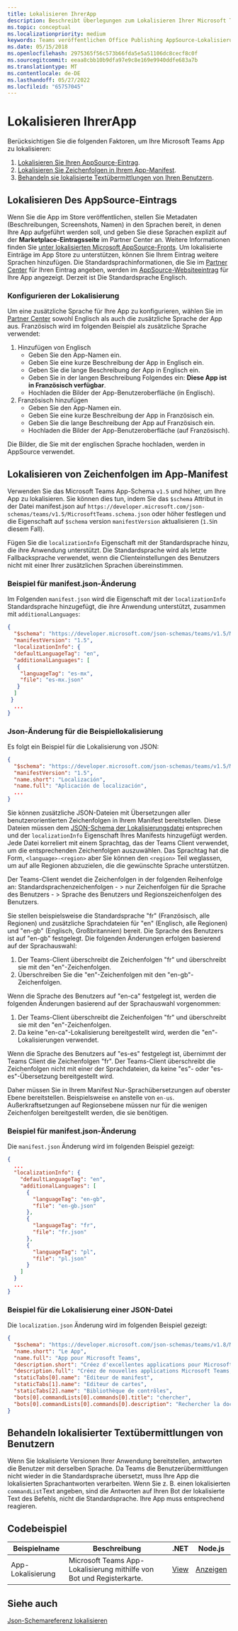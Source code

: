 ```yaml
---
title: Lokalisieren IhrerApp
description: Beschreibt Überlegungen zum Lokalisieren Ihrer Microsoft Teams-App.
ms.topic: conceptual
ms.localizationpriority: medium
keywords: Teams veröffentlichen Office Publishing AppSource-Lokalisierungssprache für den Store
ms.date: 05/15/2018
ms.openlocfilehash: 2975365f56c573b66fda5e5a51106dc8cecf8c0f
ms.sourcegitcommit: eeaa8cbb10b9dfa97e9c8e169e9940ddfe683a7b
ms.translationtype: MT
ms.contentlocale: de-DE
ms.lasthandoff: 05/27/2022
ms.locfileid: "65757045"
---
```

# <a name="localize-your-app"></a>Lokalisieren IhrerApp

Berücksichtigen Sie die folgenden Faktoren, um Ihre Microsoft Teams App zu lokalisieren:

1. [Lokalisieren Sie Ihren AppSource-Eintrag](#localize-your-appsource-listing).
1. [Lokalisieren Sie Zeichenfolgen in Ihrem App-Manifest](#localize-strings-in-your-app-manifest).
1. [Behandeln sie lokalisierte Textübermittlungen von Ihren Benutzern](#handle-localized-text-submissions-from-your-users).

## <a name="localize-your-appsource-listing"></a>Lokalisieren Des AppSource-Eintrags

Wenn Sie die App im Store veröffentlichen, stellen Sie Metadaten (Beschreibungen, Screenshots, Namen) in den Sprachen bereit, in denen Ihre App aufgeführt werden soll, und geben Sie diese Sprachen explizit auf der **Marketplace-Eintragsseite** im Partner Center an. Weitere Informationen finden Sie [unter lokalisierten Microsoft AppSource-Fronts](/office/dev/store/prepare-localized-solutions#localized-microsoft-appsource-fronts). Um lokalisierte Einträge im App Store zu unterstützen, können Sie Ihrem Eintrag weitere Sprachen hinzufügen. Die Standardsprachinformationen, die Sie im [Partner Center](/office/dev/store/submit-to-appsource-via-partner-center) für Ihren Eintrag angeben, werden im [AppSource-Websiteeintrag](https://appsource.microsoft.com/marketplace/apps?product=office%3Bteams&page=1 "AppSource ist ein Ort für alle Anforderungen Ihres Teams. Bringen Sie alles zusammen, einschließlich Chats, Besprechungen, Anrufen, Dateien und Tools, um produktivere Teamarbeit zu ermöglichen.") für Ihre App angezeigt. Derzeit ist Die Standardsprache Englisch.

### <a name="configure-localization"></a>Konfigurieren der Lokalisierung

Um eine zusätzliche Sprache für Ihre App zu konfigurieren, wählen Sie im [Partner Center](/office/dev/store/submit-to-appsource-via-partner-center) sowohl Englisch als auch die zusätzliche Sprache der App aus. Französisch wird im folgenden Beispiel als zusätzliche Sprache verwendet:

1. Hinzufügen von Englisch
    * Geben Sie den App-Namen ein.
    * Geben Sie eine kurze Beschreibung der App in Englisch ein.
    * Geben Sie die lange Beschreibung der App in Englisch ein.
    * Geben Sie in der langen Beschreibung Folgendes ein: **Diese App ist in Französisch verfügbar**.
    * Hochladen die Bilder der App-Benutzeroberfläche (in Englisch).
2. Französisch hinzufügen
    * Geben Sie den App-Namen ein.
    * Geben Sie eine kurze Beschreibung der App in Französisch ein.
    * Geben Sie die lange Beschreibung der App auf Französisch ein.
    * Hochladen die Bilder der App-Benutzeroberfläche (auf Französisch).

Die Bilder, die Sie mit der englischen Sprache hochladen, werden in AppSource verwendet.

## <a name="localize-strings-in-your-app-manifest"></a>Lokalisieren von Zeichenfolgen im App-Manifest

Verwenden Sie das Microsoft Teams App-Schema `v1.5` und höher, um Ihre App zu lokalisieren. Sie können dies tun, indem Sie das `$schema` Attribut in der Datei manifest.json auf `https://developer.microsoft.com/json-schemas/teams/v1.5/MicrosoftTeams.schema.json` oder höher festlegen und die Eigenschaft auf `$schema` version `manifestVersion` aktualisieren (`1.5`in diesem Fall).

Fügen Sie die `localizationInfo` Eigenschaft mit der Standardsprache hinzu, die ihre Anwendung unterstützt. Die Standardsprache wird als letzte Fallbacksprache verwendet, wenn die Clienteinstellungen des Benutzers nicht mit einer Ihrer zusätzlichen Sprachen übereinstimmen.

### <a name="example-manifestjson-change"></a>Beispiel für manifest.json-Änderung

Im Folgenden `manifest.json` wird die Eigenschaft mit der `localizationInfo` Standardsprache hinzugefügt, die ihre Anwendung unterstützt, zusammen mit `additionalLanguages`:

```json
{
  "$schema": "https://developer.microsoft.com/json-schemas/teams/v1.5/MicrosoftTeams.schema.json",
  "manifestVersion": "1.5",
  "localizationInfo": {
  "defaultLanguageTag": "en",
  "additionalLanguages": [
   {
    "languageTag": "es-mx",
    "file": "es-mx.json"
   }
  ]
 }
  ...
}
```

### <a name="example-localization-json-change"></a>Json-Änderung für die Beispiellokalisierung

Es folgt ein Beispiel für die Lokalisierung von JSON:

```json
{
  "$schema": "https://developer.microsoft.com/json-schemas/teams/v1.5/MicrosoftTeams.Localization.schema.json",
  "manifestVersion": "1.5",
  "name.short": "Localización",
  "name.full": "Aplicación de localización",
  ...
}
```

Sie können zusätzliche JSON-Dateien mit Übersetzungen aller benutzerorientierten Zeichenfolgen in Ihrem Manifest bereitstellen. Diese Dateien müssen dem [JSON-Schema der Lokalisierungsdatei](../../resources/schema/localization-schema.md) entsprechen und der `localizationInfo` Eigenschaft Ihres Manifests hinzugefügt werden. Jede Datei korreliert mit einem Sprachtag, das der Teams Client verwendet, um die entsprechenden Zeichenfolgen auszuwählen. Das Sprachtag hat die Form, `<language>-<region>` aber Sie können den `<region>` Teil weglassen, um auf alle Regionen abzuzielen, die die gewünschte Sprache unterstützen.

Der Teams-Client wendet die Zeichenfolgen in der folgenden Reihenfolge an: Standardsprachenzeichenfolgen - > nur Zeichenfolgen für die Sprache des Benutzers - > Sprache des Benutzers und Regionszeichenfolgen des Benutzers.

Sie stellen beispielsweise die Standardsprache "fr" (Französisch, alle Regionen) und zusätzliche Sprachdateien für "en" (Englisch, alle Regionen) und "en-gb" (Englisch, Großbritannien) bereit. Die Sprache des Benutzers ist auf "en-gb" festgelegt. Die folgenden Änderungen erfolgen basierend auf der Sprachauswahl:

1. Der Teams-Client überschreibt die Zeichenfolgen "fr" und überschreibt sie mit den "en"-Zeichenfolgen.
1. Überschreiben Sie die "en"-Zeichenfolgen mit den "en-gb"-Zeichenfolgen.

Wenn die Sprache des Benutzers auf "en-ca" festgelegt ist, werden die folgenden Änderungen basierend auf der Sprachauswahl vorgenommen:

1. Der Teams-Client überschreibt die Zeichenfolgen "fr" und überschreibt sie mit den "en"-Zeichenfolgen.
1. Da keine "en-ca"-Lokalisierung bereitgestellt wird, werden die "en"-Lokalisierungen verwendet.

Wenn die Sprache des Benutzers auf "es-es" festgelegt ist, übernimmt der Teams Client die Zeichenfolgen "fr". Der Teams-Client überschreibt die Zeichenfolgen nicht mit einer der Sprachdateien, da keine "es"- oder "es-es"-Übersetzung bereitgestellt wird.

Daher müssen Sie in Ihrem Manifest Nur-Sprachübersetzungen auf oberster Ebene bereitstellen. Beispielsweise `en` anstelle von `en-us`. Außerkraftsetzungen auf Regionsebene müssen nur für die wenigen Zeichenfolgen bereitgestellt werden, die sie benötigen.

### <a name="example-manifestjson-change"></a>Beispiel für manifest.json-Änderung

Die `manifest.json` Änderung wird im folgenden Beispiel gezeigt:

```json
{
  ...
  "localizationInfo": {
    "defaultLanguageTag": "en",
    "additionalLanguages": [
      {
        "languageTag": "en-gb",
        "file": "en-gb.json"
      },
      {
        "languageTag": "fr",
        "file": "fr.json"
      },
      {
        "languageTag": "pl",
        "file": "pl.json"
      }
    ]
  }
  ...
}
```

### <a name="example-localization-json-file"></a>Beispiel für die Lokalisierung einer JSON-Datei

 Die `localization.json` Änderung wird im folgenden Beispiel gezeigt:

```json
{
  "$schema": "https://developer.microsoft.com/json-schemas/teams/v1.8/MicrosoftTeams.Localization.schema.json",
  "name.short": "Le App",
  "name.full": "App pour Microsoft Teams",
  "description.short": "Créez d'excellentes applications pour Microsoft Teams avec App.",
  "description.full": "Créez de nouvelles applications Microsoft Teams, concevez et prévisualisez des cartes bot, et explorez la documentation avec App.",
  "staticTabs[0].name": "Editeur de manifest",
  "staticTabs[1].name": "Editeur de cartes",
  "staticTabs[2].name": "Bibliothèque de contrôles",
  "bots[0].commandLists[0].commands[0].title": "chercher",
  "bots[0].commandLists[0].commands[0].description": "Rechercher la documentation Teams pertinente"
}
```

## <a name="handle-localized-text-submissions-from-your-users"></a>Behandeln lokalisierter Textübermittlungen von Benutzern

Wenn Sie lokalisierte Versionen Ihrer Anwendung bereitstellen, antworten die Benutzer mit derselben Sprache. Da Teams die Benutzerübermittlungen nicht wieder in die Standardsprache übersetzt, muss Ihre App die lokalisierten Sprachantworten verarbeiten. Wenn Sie z. B. einen lokalisierten `commandList`Text angeben, sind die Antworten auf Ihren Bot der lokalisierte Text des Befehls, nicht die Standardsprache. Ihre App muss entsprechend reagieren.

## <a name="code-sample"></a>Codebeispiel

| Beispielname | Beschreibung | .NET | Node.js |
|-------------|-------------|------|------|
| App-Lokalisierung | Microsoft Teams App-Lokalisierung mithilfe von Bot und Registerkarte. | [View](https://github.com/OfficeDev/Microsoft-Teams-Samples/tree/main/samples/app-localization/csharp) |[Anzeigen](https://github.com/OfficeDev/Microsoft-Teams-Samples/tree/main/samples/app-localization/nodejs) |

## <a name="see-also"></a>Siehe auch

[Json-Schemareferenz lokalisieren](~/resources/schema/localization-schema.md)

